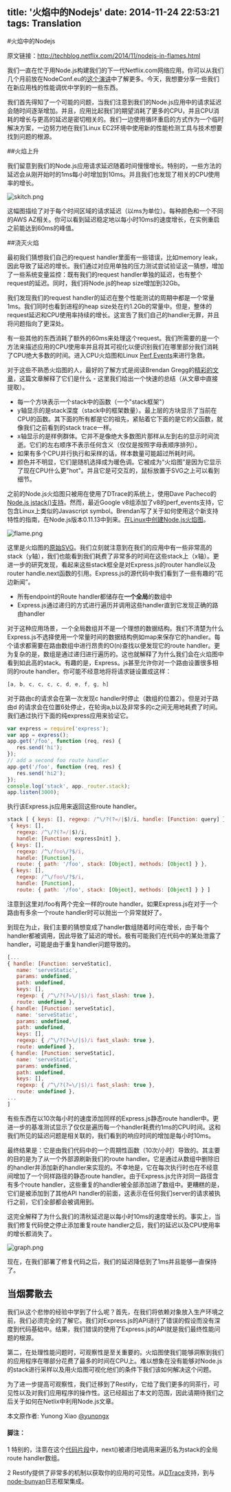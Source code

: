 title: '火焰中的Nodejs'
date: 2014-11-24 22:53:21
tags: Translation
---

#火焰中的Nodejs

原文链接：http://techblog.netflix.com/2014/11/nodejs-in-flames.html

我们一直在忙于用Node.js构建我们的下一代Netflix.com网络应用。你可以从我们几个月前放在NodeConf.eu的[这个演讲](https://www.youtube.com/watch?v=gtjzjiTI96c&list=PLfXiENmg6yyUpIVY9XVOkbdmBPx6PUm9_)中了解更多。今天，我想要分享一些我们在新应用栈的性能调优中学到的一些东西。

我们首先得知了一个可能的问题，当我们注意到我们的Node.js应用中的请求延迟会随时间逐渐增加。并且，应用比起我们的期望消耗了更多的CPU，并且CPU消耗的增长与更高的延迟是密切相关的。我们一边使用循环重启的方式作为一个临时解决方案，一边努力地在我们Linux EC2环境中使用新的性能检测工具与技术想要找到问题的根源。

##火焰上升

我们留意到我们的Node.js应用请求延迟随着时间慢慢增长。特别的，一些方法的延迟会从刚开始时的1ms每小时增加到10ms。并且我们也发现了相关的CPU使用率的增长。

![skitch.png](https://raw.githubusercontent.com/nnabuuu/blog-hexo/gh-pages/img/nodejs-in-flames/skitch.png)

这幅图描绘了对于每个时间区域的请求延迟（以ms为单位）。每种颜色和一个不同的AWS AZ相关。你可以看到延迟稳定地以每小时10ms的速度增长，在实例重启之前能达到60ms的峰值。

##浇灭火焰

最初我们猜想我们自己的request handler里面有一些错误，比如memory leak，因此导致了延迟的增长。我们通过对应用单独的压力测试尝试验证这一猜想，增加了一些系统变量监控：既有我们的request handler单独的延迟，也有整个request的延迟。同时，我们将Node.js的heap size增加到32Gb。

我们发现我们的request handler的延迟在整个性能测试的周期中都是一个常量1ms。我们同时也看到进程的heap size处在约1.2Gb的常量中。但是，整体的request延迟和CPU使用率持续的增长。这宣告了我们自己的handler无罪，并且将问题指向了更深处。

有一些其他的东西消耗了额外的60ms来处理这个request。我们所需要的是一个方法来描述应用的CPU使用率并且将其可视化以便识别我们在哪里部分我们消耗了CPU绝大多数的时间。进入CPU火焰图和Linux [Perf Events](https://perf.wiki.kernel.org/index.php/Main_Page)来进行急救。

对于这些不熟悉火焰图的人，最好的了解方式是阅读Brendan Gregg的[精彩的文章](http://www.brendangregg.com/FlameGraphs/cpuflamegraphs.html)，这篇文章解释了它们是什么 - 这里我们给出一个快速的总结（从文章中直接提取）。

* 每一个方块表示一个stack中的函数（一个"stack框架"）
* y轴显示的是stack深度（stack中的框架数量）。最上层的方块显示了当前在CPU的函数。其下面的所有都是它的祖先，紧贴着它下面的是它的父函数，就像我们之前看到的stack trace一样。
* x轴显示的是样例群体。它并不是像绝大多数图片那样从左到右的显示时间流逝。它们的左右顺序不表示任何含义（仅仅是按照字母表顺序排列）。
* 如果有多个CPU并行执行和采样的话，样本数量可能超过所耗时间。
* 颜色并不明显，它们是随机选择成为暖色调。它被成为“火焰图”是因为它显示了现在CPU什么更"hot"。并且它是可交互的，鼠标放置于SVG之上可以看到细节。

之前的Node.js火焰图只被用在使用了DTrace的系统上，使用Dave Pacheco的[Node.js jstack()支持](http://dtrace.org/blogs/dap/2012/04/25/profiling-node-js/)。然而，最近Google v8组添加了v8的perf_events支持，它包含Linux上类似的Javascript symbol。Brendan写了关于如何使用这个新支持特性的指南，在Node.js版本0.11.13中到来。[在Linux中创建Node.js火焰图](http://www.brendangregg.com/blog/2014-09-17/node-flame-graphs-on-linux.html)。

![flame.png](https://raw.githubusercontent.com/nnabuuu/blog-hexo/gh-pages/img/nodejs-in-flames/flame.png)

这里是火焰图的[原始SVG](http://cdn.nflximg.com/ffe/siteui/blog/yunong/200mins.svg)。我们立刻就注意到在我们的应用中有一些非常高的stack（y轴），我们也能看到我们耗费了非常多的时间在这些stack上（x轴）。更进一步的研究发现，看起来这些stack框全是对Express.js的router handle以及router handle.next函数的引用。Express.js的源代码中我们看到了一些有趣的“花边新闻”。
* 所有endpoint的Route handler都储存在**一个全局**的数组中
* Express.js通过递归的方式进行遍历并调用这些handler直到它发现正确的路由handler

对于这种应用场景，一个全局数组并不是一个理想的数据结构。我们不清楚为什么Express.js不选择使用一个常量时间的数据结构例如map来保存它的handler。每个请求都需要在路由数组中进行昂贵的O(n)查找以便发现它的route handler。更为复杂的是，数组是通过递归进行遍历的。这也就解释了为什么我们会在火焰图中看到如此高的stack。有趣的是，Express。js甚至允许你对一个路由设置很多相同的route handler。你可能不经意地将将请求链设置成这样：

```js
[a, b, c, c, c, c, d, e, f, g, h]
```

对于路由c的请求会在第一次发现c handler时停止（数组的位置2）。但是对于路由d 的请求会在位置6处停止，在轮询a,b以及非常多的c之间无用地耗费了时间。我们通过执行下面的纯express应用来验证它。

```js
var express = require('express');
var app = express();
app.get('/foo', function (req, res) {
   res.send('hi');
}); 
// add a second foo route handler
app.get('/foo', function (req, res) {
   res.send('hi2');
});
console.log('stack', app._router.stack);
app.listen(3000);
```

执行该Express.js应用来返回这些route handler。

```js
stack [ { keys: [], regexp: /^\/?(?=/|$)/i, handle: [Function: query] },
 { keys: [],
   regexp: /^\/?(?=/|$)/i,
   handle: [Function: expressInit] },
 { keys: [],
   regexp: /^\/foo\/?$/i,
   handle: [Function],
   route: { path: '/foo', stack: [Object], methods: [Object] } },
 { keys: [],
   regexp: /^\/foo\/?$/i,
   handle: [Function],
   route: { path: '/foo', stack: [Object], methods: [Object] } } ]
```

注意到这里对/foo有两个完全一样的route handler。如果Express.js在对于一个路由有多余一个route handler时可以抛出一个异常就好了。

到现在为止，我们主要的猜想变成了handler数组随着时间在增长，由于每个handler都被调用，因此导致了延迟的增长。极有可能我们在代码中的某处泄露了handler，可能是由于重复handler问题导致的。

```js
[...
{ handle: [Function: serveStatic],
   name: 'serveStatic',
   params: undefined,
   path: undefined,
   keys: [],
   regexp: { /^\/?(?=\/|$)/i fast_slash: true },
   route: undefined },
 { handle: [Function: serveStatic],
   name: 'serveStatic',
   params: undefined,
   path: undefined,
   keys: [],
   regexp: { /^\/?(?=\/|$)/i fast_slash: true },
   route: undefined },
 { handle: [Function: serveStatic],
   name: 'serveStatic',
   params: undefined,
   path: undefined,
   keys: [],
   regexp: { /^\/?(?=\/|$)/i fast_slash: true },
   route: undefined },
...
]
```

有些东西在以10次每小时的速度添加同样的Express.js静态route handler中。更进一步的基准测试显示了仅仅是遍历每一个handler耗费约1ms的CPU时间。这和我们所见的延迟问题是相关联的，我们看到的响应时间的增加是每小时10ms。

最终结果是：它是由我们代码中的一个周期性函数（10次/小时）导致的。其主要的目的是为了从一个外部源刷新我们的route handler。它是通过从数组中删除旧的handler并添加新的handler来实现的。不幸地是，它在每次执行时也在不经意间增加了一个同样路径的静态route handler。由于Express.js允许对同一路径含有多个route handler，这些重复的handler被全部添加进了数组中。更糟糕的是，它们是被添加到了其他API handler的前面，这表示在任何我们server的请求被执行之前，它们全部都会被调用到。

这完全解释了为什么我们的清秋延迟是以每小时10ms的速度增长的。事实上，当我们修复代码使之停止添加重复route handler之后，我们的延迟以及CPU使用率的增长都消失了。

![graph.png](https://raw.githubusercontent.com/nnabuuu/blog-hexo/gh-pages/img/nodejs-in-flames/graph.png)

现在，在我们部署了修复代码之后，我们的延迟降低到了1ms并且能够一直保持了。

## 当烟雾散去

我们从这个悲惨的经验中学到了什么呢？首先，在我们将依赖对象放入生产环境之前，我们必须完全的了解它。我们对Express.js的API进行了错误的假设而没有深度到代码基础中。结果，我们错误的使用了Express.js的API就是我们最终性能问题的根源。

第二，在处理性能问题时，可观察性是至关重要的。火焰图使我们能够洞察到我们的应用程序在哪部分花费了最多的时间在CPU上。难以想象在没有能够对Node.js的stack进行采样以及用火焰图可视化他们的条件下我们该如何解决这个问题。

为了进一步提高可观察性，我们迁移到了Restify，它给了我们更多的同茶行，可见性以及对我们应用程序的操作性。这已经超出了本文的范围，因此请期待我们之后关于如何在Netlix中利用Node.js文章。

本文原作者: Yunong Xiao [@yunongx](https://twitter.com/YunongX)

#### 脚注：

1 特别的，注意在这个[代码片段](https://github.com/strongloop/express/blob/d40dc65/lib/router/route.js#L81-L102)中，next()被递归地调用来遍历名为stack的全局route handler数组。

2 Restify提供了非常多的机制以获取你的应用的可见性。从[DTrace](http://mcavage.me/presentations/dtrace_conf_2012-04-03/)支持，到与[node-bunyan](https://github.com/trentm/node-bunyan)日志框架集成。 